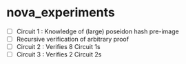 # nova_experiments

- [ ] Circuit 1 : Knowledge of (large) poseidon hash pre-image
- [ ] Recursive verification of arbitrary proof
- [ ] Circuit 2 : Verifies 8 Circuit 1s
- [ ] Circuit 3 : Verifies 2 Circuit 2s